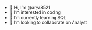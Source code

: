 - 👋 Hi, I’m @arya8521
- 👀 I’m interested in  coding
- 🌱 I’m currently learning SQL
- 💞️ I’m looking to collaborate on Analyst

<!---
arya8521/arya8521 is a ✨ special ✨ repository because its `README.md` (this file) appears on your GitHub profile.
You can click the Preview link to take a look at your changes.
--->
